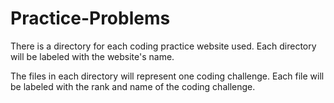 # Practice-Problems

There is a directory for each coding practice website used. Each directory will be labeled with the website's name.

The files in each directory will represent one coding challenge. Each file will be labeled with the rank and name of the coding challenge.
